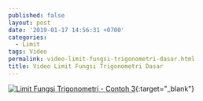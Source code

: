```yaml
---
published: false
layout: post
date: '2019-01-17 14:56:31 +0700'
categories:
  - Limit
tags: Video
permalink: video-limit-fungsi-trigonometri-dasar.html
title: Video Limit Fungsi Trigonometri Dasar
---
```

[![Limit Fungsi Trigonometri - Contoh 3](https://img.youtube.com/vi/N-PdDanqMtw/0.jpg)](https://www.youtube.com/watch?v=N-PdDanqMtw){:target="_blank"}